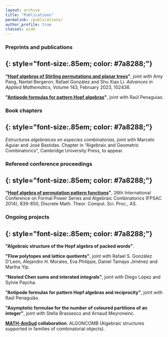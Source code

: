 ```yaml
---
layout: archive
title: "Publications"
permalink: /publications/
author_profile: true
classes: wide
---
```


### Preprints and publications
{: style="font-size:.85em; color: #7a8288;"}
---

**“[Hopf algebras of Stirling permutations and planar trees](https://www.sciencedirect.com/science/article/pii/S0196885822001208)"**, joint with Amy
Pang, Nantel Bergeron, Rafael González and Shu Xiao Li. *Advances in Applied Mathematics*, Volume 143, February 2023, 102436.

**"[Antipode formulas for pattern Hopf algebras](https://arxiv.org/abs/2210.15778)"**, joint with Raúl Penaguiao.

### Book chapters
{: style="font-size:.85em; color: #7a8288;"}
---

*Estructuras algebraicas en especies combinatorias*, joint with Marcelo Aguiar
and José Bastidas. Chapter in “Algebraic and Geometric Combinatorics",
Cambridge University Press, to appear.


### Refereed conference proceedings
{: style="font-size:.85em; color: #7a8288;"}
---

**“[Hopf algebra of permutation pattern functions](https://dmtcs.episciences.org/2446)"**, 26th International Conference on Formal Power Series and Algebraic Combinatorics (FPSAC
2014), 839-850, Discrete Math. Theor. Comput. Sci. Proc., AS.


### Ongoing projects
{: style="font-size:.85em; color: #7a8288;"}
---

**"Algebraic structure of the Hopf algebra of packed words"**.

**"Flow polytopes and lattice quotients"**, joint with Rafael S. González D'León, Alejandro H. Morales, Eva Philippe, Daniel Tamayo Jiménez and Martha Yip.

**“Nested Chen sums and interated integrals"**, joint with Diego López and Sylvie Paycha.

**“Antipode formulas for pattern Hopf algebras and reciprocity"**, joint with Raúl Penaguião.

**"Asymptotic formulae for the number of coloured partitions of an integer"**, joint with Stella Brassesco and Arnaud Meyroneinc.

**[MATH-AmSud](https://www.sticmathamsud.org/sitio/) collaboration**: ALGONCOMB (Algebraic structures supported in families of combinatorial objects). 
